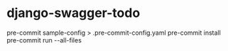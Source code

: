 # django-swagger-todo
pre-commit sample-config > .pre-commit-config.yaml
pre-commit install
pre-commit run --all-files